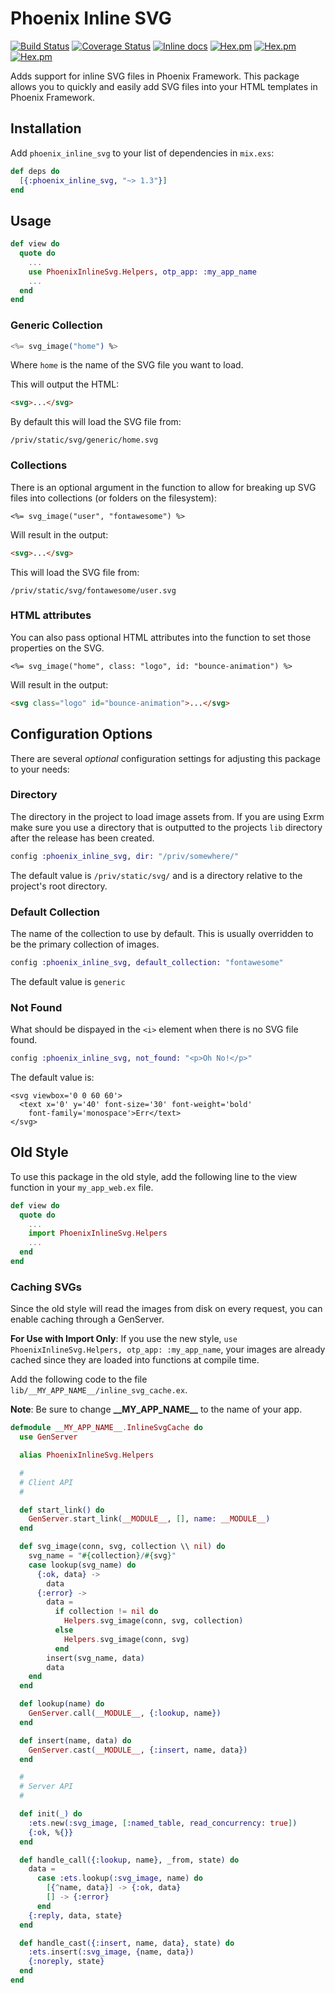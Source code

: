 # Phoenix Inline SVG

[![Build Status](https://travis-ci.org/nikkomiu/phoenix_inline_svg.svg?branch=master)](https://travis-ci.org/nikkomiu/phoenix_inline_svg)
[![Coverage Status](https://coveralls.io/repos/github/nikkomiu/phoenix_inline_svg/badge.svg?branch=master)](https://coveralls.io/github/nikkomiu/phoenix_inline_svg?branch=master)
[![Inline docs](http://inch-ci.org/github/nikkomiu/phoenix_inline_svg.svg)](http://inch-ci.org/github/nikkomiu/phoenix_inline_svg)
[![Hex.pm](https://img.shields.io/hexpm/dt/phoenix_inline_svg.svg)](https://hex.pm/packages/phoenix_inline_svg)
[![Hex.pm](https://img.shields.io/hexpm/v/phoenix_inline_svg.svg)](https://hex.pm/packages/phoenix_inline_svg)
[![Hex.pm](https://img.shields.io/hexpm/l/phoenix_inline_svg.svg)](https://hex.pm/packages/phoenix_inline_svg)

Adds support for inline SVG files in Phoenix Framework. This package
allows you to quickly and easily add SVG files into your HTML templates in Phoenix Framework.

## Installation

Add `phoenix_inline_svg` to your list of dependencies in `mix.exs`:

```elixir
def deps do
  [{:phoenix_inline_svg, "~> 1.3"}]
end
```

## Usage

```elixir
def view do
  quote do
    ...
    use PhoenixInlineSvg.Helpers, otp_app: :my_app_name
    ...
  end
end
```

### Generic Collection

```elixir
<%= svg_image("home") %>
```

Where `home` is the name of the SVG file you want to load.

This will output the HTML:

```html
<svg>...</svg>
```

By default this will load the SVG file from:

```
/priv/static/svg/generic/home.svg
```

### Collections

There is an optional argument in the function to allow for breaking up SVG files into collections (or folders on the filesystem):

```
<%= svg_image("user", "fontawesome") %>
```

Will result in the output:

```html
<svg>...</svg>
```

This will load the SVG file from:

```
/priv/static/svg/fontawesome/user.svg
```

### HTML attributes

You can also pass optional HTML attributes into the function to set
those properties on the SVG.

```
<%= svg_image("home", class: "logo", id: "bounce-animation") %>
```

Will result in the output:

```html
<svg class="logo" id="bounce-animation">...</svg>
```


## Configuration Options

There are several _optional_ configuration settings for adjusting this package to your needs:

### Directory

The directory in the project to load image assets from. If you are using Exrm make sure you use a directory that is outputted to the projects `lib` directory after the release has been created.

```elixir
config :phoenix_inline_svg, dir: "/priv/somewhere/"
```

The default value is `/priv/static/svg/` and is a directory relative to the project's root directory.

### Default Collection

The name of the collection to use by default. This is usually overridden to be the primary collection of images.

```elixir
config :phoenix_inline_svg, default_collection: "fontawesome"
```

The default value is `generic`

### Not Found

What should be dispayed in the `<i>` element when there is no SVG file found.

```elixir
config :phoenix_inline_svg, not_found: "<p>Oh No!</p>"
```

The default value is:

```
<svg viewbox='0 0 60 60'>
  <text x='0' y='40' font-size='30' font-weight='bold'
    font-family='monospace'>Err</text>
</svg>
```

## Old Style

To use this package in the old style, add the following line to the view function in your `my_app_web.ex` file.

```elixir
def view do
  quote do
    ...
    import PhoenixInlineSvg.Helpers
    ...
  end
end
```

### Caching SVGs

Since the old style will read the images from disk on every request, you can enable caching through a GenServer.

**For Use with Import Only**: If you use the new style, `use PhoenixInlineSvg.Helpers, otp_app: :my_app_name`, your images are already cached since they are loaded into functions at compile time.


Add the following code to the file `lib/__MY_APP_NAME__/inline_svg_cache.ex`.

**Note**: Be sure to change **\_\_MY_APP_NAME\_\_** to the name of your app.

```elixir
defmodule __MY_APP_NAME__.InlineSvgCache do
  use GenServer

  alias PhoenixInlineSvg.Helpers

  #
  # Client API
  #

  def start_link() do
    GenServer.start_link(__MODULE__, [], name: __MODULE__)
  end

  def svg_image(conn, svg, collection \\ nil) do
    svg_name = "#{collection}/#{svg}"
    case lookup(svg_name) do
      {:ok, data} ->
        data
      {:error} ->
        data =
          if collection != nil do
            Helpers.svg_image(conn, svg, collection)
          else
            Helpers.svg_image(conn, svg)
          end
        insert(svg_name, data)
        data
    end
  end

  def lookup(name) do
    GenServer.call(__MODULE__, {:lookup, name})
  end

  def insert(name, data) do
    GenServer.cast(__MODULE__, {:insert, name, data})
  end

  #
  # Server API
  #

  def init(_) do
    :ets.new(:svg_image, [:named_table, read_concurrency: true])
    {:ok, %{}}
  end

  def handle_call({:lookup, name}, _from, state) do
    data =
      case :ets.lookup(:svg_image, name) do
        [{^name, data}] -> {:ok, data}
        [] -> {:error}
      end
    {:reply, data, state}
  end

  def handle_cast({:insert, name, data}, state) do
    :ets.insert(:svg_image, {name, data})
    {:noreply, state}
  end
end
```
